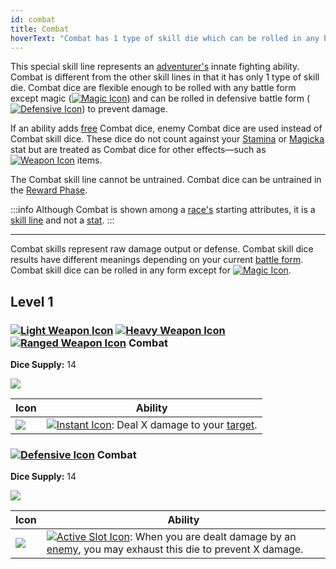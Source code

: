 ```yaml
---
id: combat
title: Combat
hoverText: "Combat has 1 type of skill die which can be rolled in any battle form except Magic."
---
```


This special skill line represents an [adventurer's](/docs/glossary/adventurer) innate fighting ability. Combat is different from the other skill lines in that it has only 1 type of skill die. Combat dice are flexible enough to be rolled with any battle form except magic ([<img src="/icons/magic.svg" alt="Magic Icon" className="icon-svg" />](/docs/battles/battle-forms/magic)) and can be rolled in defensive battle form ([<img src="/icons/defensive.svg" alt="Defensive Icon" className="icon-svg" />](/docs/battles/battle-forms/defensive)) to prevent damage.

If an ability adds [free](/docs/glossary/free) Combat dice, enemy Combat dice are used instead of Combat skill dice. These dice do not count against your [Stamina](/docs/adventurer/stats/stamina) or [Magicka](/docs/adventurer/stats/magicka) stat but are treated as Combat dice for other effects—such as [<img src="/icons/weapon.svg" alt="Weapon Icon" className="icon-svg" />](/docs/adventurer/items/types/weapon) items.

The Combat skill line cannot be untrained. Combat dice can be untrained in the [Reward Phase](/docs/campaign/day/reward-phase).

:::info
Although Combat is shown among a [race's](/docs/adventurer/races/index) starting attributes, it is a [skill line](/docs/adventurer/skill-lines/index) and not a [stat](/docs/adventurer/stats).
:::

---

Combat skills represent raw damage output or defense. Combat skill dice results have different meanings depending on your current [battle form](/docs/battles/battle-forms/index/). Combat skill dice can be rolled in any form except for [<img src="/icons/magic.svg" alt="Magic Icon" className="icon-svg" />](/docs/battles/battle-forms/magic).

## Level 1

### [<img src="/icons/light-weapon.svg" alt="Light Weapon Icon" className="icon-svg" />](/docs/battles/battle-forms/light-weapon) [<img src="/icons/heavy-weapon.svg" alt="Heavy Weapon Icon" class="icon-svg" />](/docs/battles/battle-forms/heavy-weapon) [<img src="/icons/ranged-weapon.svg" alt="Ranged Weapon Icon" class="icon-svg" />](/docs/battles/battle-forms/ranged-weapon) Combat

**Dice Supply:** 14

<img src="/icons/skills/combat/combat-all-results.png" className="skill-icon" />

| Icon                                                                 | Ability                                                                                                                                                        |
| -------------------------------------------------------------------- | -------------------------------------------------------------------------------------------------------------------------------------------------------------- |
| <img src="/icons/skills/combat/combat.png" className="skill-icon" /> | [<img src="/icons/instant.svg" alt="Instant Icon" className="icon-svg" />](/docs/glossary/instant): Deal X damage to your [target](/docs/glossary/targetable). |

### [<img src="/icons/defensive.svg" alt="Defensive Icon" className="icon-svg" />](/docs/battles/battle-forms/defensive) Combat

**Dice Supply:** 14

<img src="/icons/skills/combat/combat-all-results.png" className="skill-icon" />

| Icon                                                                 | Ability                                                                                                                                                                                                                      |
| -------------------------------------------------------------------- | ---------------------------------------------------------------------------------------------------------------------------------------------------------------------------------------------------------------------------- |
| <img src="/icons/skills/combat/combat.png" className="skill-icon" /> | [<img src="/icons/active-slot.svg" alt="Active Slot Icon" className="icon-svg" />](/docs/glossary/active-slot): When you are dealt damage by an [enemy](/docs/glossary/enemy), you may exhaust this die to prevent X damage. |
